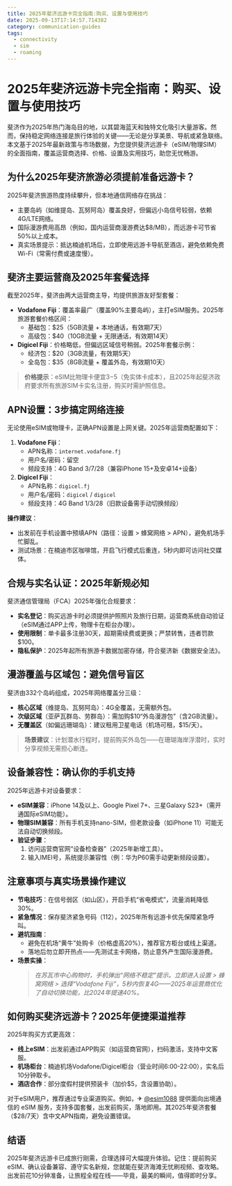 ```yaml
---
title: 2025年斐济远游卡完全指南:购买、设置与使用技巧
date: 2025-09-13T17:14:57.714382
category: communication-guides
tags:
  - connectivity
  - sim
  - roaming
---
```


# 2025年斐济远游卡完全指南：购买、设置与使用技巧

斐济作为2025年热门海岛目的地，以其碧海蓝天和独特文化吸引大量游客。然而，保持稳定网络连接是旅行体验的关键——无论是分享美景、导航或紧急联络。本文基于2025年最新政策与市场数据，为您提供斐济远游卡（eSIM/物理SIM）的全面指南，覆盖运营商选择、价格、设置及实用技巧，助您无忧畅游。

## 为什么2025年斐济旅游必须提前准备远游卡？
2025年斐济旅游热度持续攀升，但本地通信网络存在挑战：  
- 主要岛屿（如维提岛、瓦努阿岛）覆盖良好，但偏远小岛信号较弱，依赖4G/LTE网络。  
- 国际漫游费用高昂（例如，国内运营商漫游费达$8/MB），而远游卡可节省50%以上成本。  
- 真实场景提示：抵达楠迪机场后，立即使用远游卡导航至酒店，避免依赖免费Wi-Fi（常需付费或速度慢）。

## 斐济主要运营商及2025年套餐选择
截至2025年，斐济由两大运营商主导，均提供旅游友好型套餐：  
- **Vodafone Fiji**：覆盖率最广（覆盖90%主要岛屿），主打eSIM服务。2025年旅游套餐价格区间：  
  - 基础包：$25（5GB流量 + 本地通话，有效期7天）  
  - 高级包：$40（10GB流量 + 无限通话，有效期14天）  
- **Digicel Fiji**：价格略低，但偏远区域信号稍弱。2025年套餐示例：  
  - 经济包：$20（3GB流量，有效期5天）  
  - 全岛包：$35（8GB流量 + 覆盖外岛，有效期10天）  

> **价格提示**：eSIM比物理卡便宜$3-$5（免实体卡成本），且2025年起斐济政府要求所有旅游SIM卡实名注册，购买时需护照信息。

## APN设置：3步搞定网络连接
无论使用eSIM或物理卡，正确APN设置是上网关键。2025年运营商配置如下：  
1. **Vodafone Fiji**：  
   - APN名称：`internet.vodafone.fj`  
   - 用户名/密码：留空  
   - 频段支持：4G Band 3/7/28（兼容iPhone 15+及安卓14+设备）  
2. **Digicel Fiji**：  
   - APN名称：`digicel.fj`  
   - 用户名/密码：`digicel` / `digicel`  
   - 频段支持：4G Band 1/3/28（旧款设备需手动切换频段）  

**操作建议**：  
- 出发前在手机设置中预填APN（路径：设置 > 蜂窝网络 > APN），避免机场手忙脚乱。  
- 测试场景：在楠迪市区咖啡馆，开启飞行模式后重连，5秒内即可访问社交媒体。

## 合规与实名认证：2025年新规必知
斐济通信管理局（FCA）2025年强化合规要求：  
- **实名登记**：购买远游卡时必须提供护照照片及旅行日期，运营商系统自动验证（eSIM通过APP上传，物理卡在柜台办理）。  
- **使用限制**：单卡最多注册30天，超期需续费或更换；严禁转售，违者罚款$100。  
- **隐私保护**：2025年起所有旅游卡数据加密存储，符合斐济新《数据安全法》。

## 漫游覆盖与区域包：避免信号盲区
斐济由332个岛屿组成，2025年网络覆盖分三级：  
- **核心区域**（维提岛、瓦努阿岛）：4G全覆盖，无需额外包。  
- **次级区域**（亚萨瓦群岛、劳群岛）：需加购$10“外岛漫游包”（含2GB流量）。  
- **无覆盖区**（如偏远珊瑚岛）：建议租用卫星电话（机场可租，$15/天）。  

> **场景建议**：计划潜水行程时，提前购买外岛包——在珊瑚海岸浮潜时，实时分享视频无需担心断连。

## 设备兼容性：确认你的手机支持
2025年远游卡对设备要求：  
- **eSIM兼容**：iPhone 14及以上、Google Pixel 7+、三星Galaxy S23+（需开通国际eSIM功能）。  
- **物理SIM兼容**：所有手机支持nano-SIM，但老款设备（如iPhone 11）可能无法自动切换频段。  
- **验证步骤**：  
  1. 访问运营商官网“设备检查器”（2025年新增工具）。  
  2. 输入IMEI号，系统提示兼容性（例：华为P60需手动更新频段设置）。

## 注意事项与真实场景操作建议
- **节电技巧**：在信号弱区（如山区），开启手机“省电模式”，流量消耗降低30%。  
- **紧急情况**：保存斐济紧急号码（112），2025年所有远游卡优先保障紧急呼叫。  
- **避坑指南**：  
  - 避免在机场“黄牛”处购卡（价格虚高20%），推荐官方柜台或线上渠道。  
  - 落地后勿立即开热点——先测试主卡网络，防止意外产生国际漫游费。  
- **场景实操**：  
  > *在苏瓦市中心购物时，手机弹出“网络不稳定”提示。立即进入设置 > 蜂窝网络 > 选择“Vodafone Fiji”，5秒内恢复4G——2025年运营商优化了自动切换功能，比2024年提速40%。*

## 如何购买斐济远游卡？2025年便捷渠道推荐
2025年购买方式更高效：  
- **线上eSIM**：出发前通过APP购买（如运营商官网），扫码激活，支持中文客服。  
- **机场柜台**：楠迪机场Vodafone/Digicel柜台（营业时间6:00-22:00），实名后10分钟取卡。  
- **酒店合作**：部分度假村提供预装卡（加价$5，含设置协助）。  

对于eSIM用户，推荐通过专业渠道购买。例如，✈ [@esim1088](https://t.me/s/esim1088) 提供面向出境通信的 eSIM 服务，支持多国套餐，出发前购买，落地即用。其2025年斐济套餐（$28/7天）含中文APN指南，避免设置错误。

## 结语
2025年斐济远游卡已成旅行刚需，合理选择可大幅提升体验。记住：提前购买eSIM、确认设备兼容、遵守实名新规，您就能在斐济海滩无忧刷视频、查攻略。出发前花10分钟准备，让旅程全程在线——毕竟，最美的瞬间，值得即时分享。